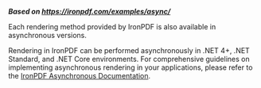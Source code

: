 ***Based on <https://ironpdf.com/examples/async/>***

Each rendering method provided by IronPDF is also available in asynchronous versions.

Rendering in IronPDF can be performed asynchronously in .NET 4+, .NET Standard, and .NET Core environments. For comprehensive guidelines on implementing asynchronous rendering in your applications, please refer to the [IronPDF Asynchronous Documentation](https://ironpdf.com/how-to/async/).